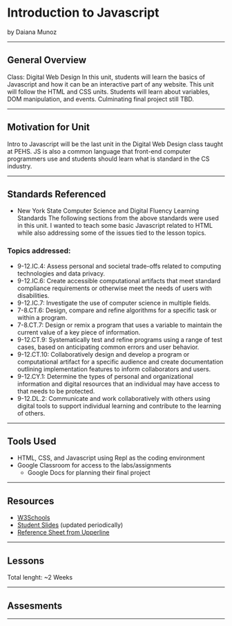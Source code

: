 # Introduction to Javascript
by Daiana Munoz

-----

## General Overview
<!--(include here description of unit, what class(es) it fits into, when...)-->
Class: Digital Web Design
In this unit, students will learn the basics of Javascript and how it can be an interactive part of any website. This unit will follow the HTML and CSS units.
Students will learn about variables, DOM manipulation, and events. Culminating final project still TBD.

---

## Motivation for Unit
<!--(why have you decided to make this?)-->
Intro to Javascript will be the last unit in the Digital Web Design class taught at PEHS. JS is also a common language that front-end computer programmers use and students should learn what is standard in the CS industry.

---

## Standards Referenced
<!--(select one of the standards sets reviewed in class (CSTA, NY, MA, RI), include a link and a brief explanation as to why you selected that set)-->
* New York State Computer Science and Digital Fluency Learning Standards
The following sections from the above standards were used in this unit. I wanted to teach some basic Javascript related to HTML while also addressing some of the issues tied to the lesson topics.
### Topics addressed:
* 9-12.IC.4: Assess personal and societal trade-offs related to computing technologies and data privacy.
* 9-12.IC.6: Create accessible computational artifacts that meet standard compliance requirements or otherwise meet the needs of users with disabilities.
* 9-12.IC.7: Investigate the use of computer science in multiple fields.
* 7-8.CT.6: Design, compare and refine algorithms for a specific task or within a program.
* 7-8.CT.7: Design or remix a program that uses a variable to maintain the current value of a key piece of information.
* 9-12.CT.9: Systematically test and refine programs using a range of test cases, based on anticipating common errors and user behavior.
* 9-12.CT.10: Collaboratively design and develop a program or computational artifact for a specific audience and create documentation outlining implementation features to inform collaborators and users.
* 9-12.CY.1: Determine the types of personal and organizational information and digital resources that an individual may have access to that needs to be protected.
* 9-12.DL.2: Communicate and work collaboratively with others using digital tools to support individual learning and contribute to the learning of others.

---

## Tools Used
* HTML, CSS, and Javascript using Repl as the coding environment
* Google Classroom for access to the labs/assignments
  * Google Docs for planning their final project

---

## Resources
* [W3Schools](http://w3schools.com/)
* [Student Slides](https://docs.google.com/presentation/d/1Bj1zuknxTlWu1_b014lqL6UkduuS1iy1jdFcpv7hdYI/edit?usp=sharing) (updated periodically)
* [Reference Sheet from Upperline](https://github.com/upperlinecode/html-css-js-reference)

---

## Lessons
Total lenght: ~2 Weeks

<!--(list each lesson with main topic(s))-->

---

## Assesments
<!--(list summative and/or formative assessments used)-->

---
